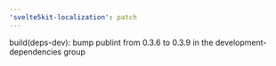 ```yaml
---
'svelte5kit-localization': patch
---
```


build(deps-dev): bump publint from 0.3.6 to 0.3.9 in the development-dependencies group
